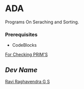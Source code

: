 # ADA

Programs On Seraching and Sorting.

### Prerequisites

- CodeBlocks

[For Checking PRIM'S](http://www.jakebakermaths.org.uk/maths/primsalgorithmsolverv10.html)
## *Dev Name*

[Ravi Raghavendra G S](https://github.com/Ravi191203)
